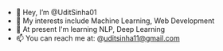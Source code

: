 - 👋 Hey, I’m @UditSinha01
- 🤍 My interests include Machine Learning, Web Development
- 🎯 At present I'm learning NLP, Deep Learning
- 📫 You can reach me at: @uditsinha11@gmail.com

<!---
UditSinha01/UditSinha01 is a ✨ special ✨ repository because its `README.md` (this file) appears on your GitHub profile.
You can click the Preview link to take a look at your changes.
--->
